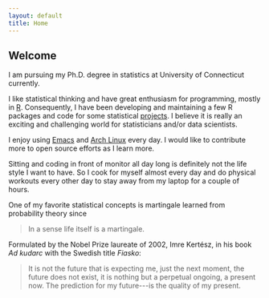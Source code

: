```yaml
---
layout: default
title: Home
---
```


## Welcome

I am pursuing my Ph.D. degree in statistics at University of
Connecticut currently.

I like statistical thinking and have great enthusiasm for programming, mostly in
[R](http://www.r-project.org/).  Consequently, I have been developing and
maintaining a few R packages and code for some statistical
<a href="{{site.baseurl}}/projects">projects</a>.  I believe it is really an
exciting and challenging world for statisticians and/or data scientists.

I enjoy using [Emacs](https://www.gnu.org/software/emacs/)
and [Arch Linux](https://www.archlinux.org/) every day.  I would like to
contribute more to open source efforts as I learn more.

Sitting and coding in front of monitor all day long is definitely not the life
style I want to have. So I cook for myself almost every day and do physical
workouts every other day to stay away from my laptop for a couple of hours.

One of my favorite statistical concepts is martingale learned from probability
theory since

> In a sense life itself is a martingale.

Formulated by the Nobel Prize laureate of 2002, Imre Kert‌&#233;sz, in his book
*Ad kudarc* with the Swedish title *Fiasko*:

> It is not the future that is expecting me, just the next moment, the future
> does not exist, it is nothing but a perpetual ongoing, a present now. The
> prediction for my future---is the quality of my present.


<!-- How inspiring it is! I bet you know what you should do now, right? -->

<!-- <body class="sidebar-overlay">
     <div class="posts">
     {% for post in paginator.posts %}
     <div class="post">
     <h1 class="post-title">
     <a href="{{ site.baseurl }}/{{ post.url }}">
     {{ post.title }}
     </a>
     </h1>

     <span class="post-date">{{ post.date | date_to_string }}</span>

     {{ post.content }}
     </div>
     {% endfor %}
     </div>
     </body> -->


<!-- <div class="pagination">
     {% if paginator.next_page %}
     <a class="pagination-item older"
     href="{{ site.baseurl }}/page{{paginator.next_page}}">
     Older
     </a>
     {% else %}
     <span class="pagination-item older">
     Older
     </span>
     {% endif %}
     {% if paginator.previous_page %}
     {% if paginator.page == 2 %}
     <a class="pagination-item newer"
     href="{{ site.baseurl }}/">
     Newer
     </a>
     {% else %}
     <a class="pagination-item newer"
     href="{{ site.baseurl }}/page{{paginator.previous_page}}">
     Newer
     </a>
     {% endif %}
     {% else %}
     <span class="pagination-item newer">
     Newer
     </span>
     {% endif %}
     </div>
   -->
